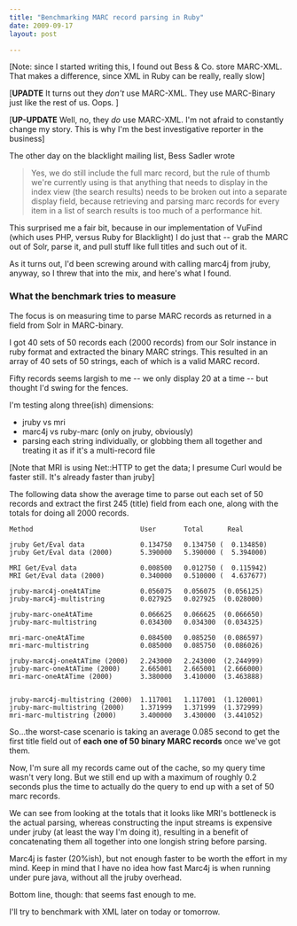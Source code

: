 ```yaml
---
title: "Benchmarking MARC record parsing in Ruby"
date: 2009-09-17
layout: post

---
```


[Note: since I started writing this, I found out Bess & Co. store MARC-XML. That makes a difference, since XML in Ruby can be really, really slow]

[**UPADTE** It turns out they *don't* use MARC-XML. They use MARC-Binary just like the rest of us. Oops. ]

[**UP-UPDATE** Well, no, they *do* use MARC-XML. I'm not afraid to constantly change my story. This is why I'm the best investigative reporter in the business]

The other day on the blacklight mailing list, Bess Sadler wrote

> Yes, we do still include the full marc record, but the rule of thumb we're currently using is that anything that needs to display in the index view (the search results) needs to be broken out into a separate display field, because retrieving and parsing marc records for every item in a list of search results is too much of a performance hit.

This surprised me a fair bit, because in our implementation of VuFind (which uses PHP, versus Ruby for Blacklight) I do just that -- grab the MARC out of Solr, parse it, and pull stuff like full titles and such out of it.

As it turns out, I'd been screwing around with calling marc4j from jruby, anyway, so I threw that into the mix, and here's what I found.

### What the benchmark tries to measure

The focus is on measuring time to parse MARC records as returned in a field from Solr in MARC-binary.

I got 40 sets of 50 records each (2000 records) from our Solr instance in ruby format and extracted the binary MARC strings. This resulted in an array of 40 sets of 50 strings, each of which is a valid MARC record.

Fifty records seems largish to me -- we only display 20 at a time -- but thought I'd swing for the fences.

I'm testing along three(ish) dimensions:

* jruby vs mri
* marc4j vs ruby-marc (only on jruby, obviously)
* parsing each string individually, or globbing them all together and treating it as if it's a multi-record file

[Note that MRI is using Net::HTTP to get the data; I presume Curl would be faster still. It's already faster than jruby]

The following data show the average time to parse out each set of 50 records and extract the first 245 (title) field from each one, along with the totals for doing all 2000 records.

    Method                           User       Total      Real

    jruby Get/Eval data              0.134750   0.134750 (  0.134850)
    jruby Get/Eval data (2000)       5.390000   5.390000 (  5.394000)

    MRI Get/Eval data                0.008500   0.012750 (  0.115942)
    MRI Get/Eval data (2000)         0.340000   0.510000 (  4.637677)

    jruby-marc4j-oneAtATime          0.056075   0.056075  (0.056125)
    jruby-marc4j-multistring         0.027925   0.027925  (0.028000)

    jruby-marc-oneAtATime            0.066625   0.066625  (0.066650)
    jruby-marc-multistring           0.034300   0.034300  (0.034325)

    mri-marc-oneAtATime              0.084500   0.085250  (0.086597)
    mri-marc-multistring             0.085000   0.085750  (0.086026)

    jruby-marc4j-oneAtATime (2000)   2.243000   2.243000  (2.244999)
    jruby-marc-oneAtATime (2000)     2.665001   2.665001  (2.666000)
    mri-marc-oneAtATime (2000)       3.380000   3.410000  (3.463888)


    jruby-marc4j-multistring (2000)  1.117001   1.117001  (1.120001)
    jruby-marc-multistring (2000)    1.371999   1.371999  (1.372999)
    mri-marc-multistring (2000)      3.400000   3.430000  (3.441052)


So...the worst-case scenario is taking an average 0.085 second to get the first title field out of **each one of 50 binary MARC records** once we've got them.

Now, I'm sure all my records came out of the cache, so my query time wasn't very long. But we still end up with a maximum of roughly 0.2 seconds plus the time to actually do the query to end up with a set of 50 marc records.

We can see from looking at the totals that it looks like MRI's bottleneck is
the actual parsing, whereas constructing the input streams is expensive under jruby (at least the way I'm doing it), resulting in a benefit of concatenating them all together into one longish string before parsing.

Marc4j is faster (20%ish), but not enough faster to be worth the effort in my mind. Keep in mind that I have no idea how fast Marc4j is when running under pure java, without all the jruby overhead.

Bottom line, though: that seems fast enough to me.

I'll try to benchmark with XML later on today or tomorrow.
